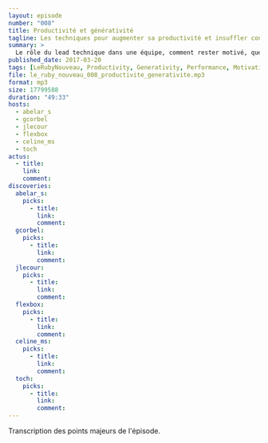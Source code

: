 ```yaml
---
layout: episode
number: "008"
title: Productivité et générativité
tagline: Les techniques pour augmenter sa productivité et insuffler confiance et motivation.
summary: >
  Le rôle du lead technique dans une équipe, comment rester motivé, que faire pour améliorer sa performance, les méthodes pour y parvenir sur la durée.
published_date: 2017-03-20
tags: [LeRubyNouveau, Productivity, Generativity, Performance, Motivation]
file: le_ruby_nouveau_008_productivite_generativite.mp3
format: mp3
size: 17799588
duration: "49:33"
hosts:
  - abelar_s
  - gcorbel
  - jlecour
  - flexbox
  - celine_ms
  - toch
actus:
  - title: 
    link:
    comment: 
discoveries:
  abelar_s:
    picks:
      - title: 
        link: 
        comment: 
  gcorbel:
    picks:
      - title: 
        link: 
        comment: 
  jlecour:
    picks:
      - title: 
        link: 
        comment: 
  flexbox:
    picks:
      - title: 
        link: 
        comment: 
  celine_ms:
    picks:
      - title: 
        link: 
        comment: 
  toch:
    picks:
      - title: 
        link: 
        comment: 
---
```


Transcription des points majeurs de l'épisode.
